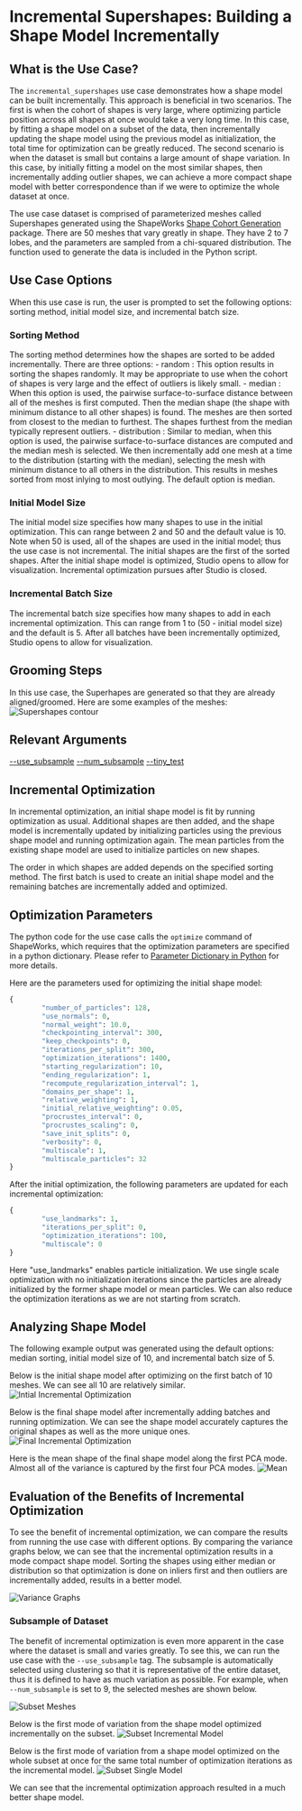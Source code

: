 # Incremental Supershapes: Building a Shape Model Incrementally

## What is the Use Case? 
The `incremental_supershapes` use case demonstrates how a shape model can be built incrementally. This approach is beneficial in two scenarios. The first is when the cohort of shapes is very large, where optimizing particle position across all shapes at once would take a very long time. In this case, by fitting a shape model on a subset of the data, then incrementally updating the shape model using the previous model as initialization, the total time for optimization can be greatly reduced. The second scenario is when the dataset is small but contains a large amount of shape variation. In this case, by initially fitting a model on the most similar shapes, then incrementally adding outlier shapes, we can achieve a more compact shape model with better correspondence than if we were to optimize the whole dataset at once.

The use case dataset is comprised of parameterized meshes called Supershapes generated using the ShapeWorks [Shape Cohort Generation](../..//notebooks/getting-started-with-shape-cohort-generation.ipynb) package.
There are 50 meshes that vary greatly in shape. They have 2 to 7 lobes, and the parameters are sampled from a chi-squared distribution. The function used to generate the data is included in the Python script.

## Use Case Options
When this use case is run, the user is prompted to set the following options: sorting method, initial model size, and incremental batch size.

### Sorting Method
The sorting method determines how the shapes are sorted to be added incrementally. There are three options:
        - random : This option results in sorting the shapes randomly. It may be appropriate to use when the cohort of shapes is very large and the effect of outliers is likely small.
        - median : When this option is used, the pairwise surface-to-surface distance between all of the meshes is first computed. Then the median shape (the shape with minimum distance to all other shapes) is found. The meshes are then sorted from closest to the median to furthest. The shapes furthest from the median typically represent outliers.
        - distribution : Similar to median, when this option is used, the pairwise surface-to-surface distances are computed and the median mesh is selected. We then incrementally add one mesh at a time to the distribution (starting with the median), selecting the mesh with minimum distance to all others in the distribution. This results in meshes sorted from most inlying to most outlying. 
The default option is median.

### Initial Model Size
The initial model size specifies how many shapes to use in the initial optimization. This can range between 2 and 50 and the default value is 10. Note when 50 is used, all of the shapes are used in the initial model; thus the use case is not incremental. The initial shapes are the first of the sorted shapes. After the initial shape model is optimized, Studio opens to allow for visualization. Incremental optimization pursues after Studio is closed.

### Incremental Batch Size
The incremental batch size specifies how many shapes to add in each incremental optimization. This can range from 1 to (50 - initial model size) and the default is 5. After all batches have been incrementally optimized, Studio opens to allow for visualization.


## Grooming Steps
In this use case, the Superhapes are generated so that they are already aligned/groomed.
Here are some examples of the meshes:
![Supershapes contour](../../img/use-cases/supershapes3D.png)

## Relevant Arguments
[--use_subsample](../use-cases.md#-use_subsample)
[--num_subsample](../use-cases.md#-use_subsample)
[--tiny_test](../use-cases.md#-tiny_test)

## Incremental Optimization
In incremental optimization, an initial shape model is fit by running optimization as usual. Additional shapes are then added, and the shape model is incrementally updated by initializing particles using the previous shape model and running optimization again. The mean particles from the existing shape model are used to initialize particles on new shapes.

The order in which shapes are added depends on the specified sorting method. The first batch is used to create an initial shape model and the remaining batches are incrementally added and optimized.

## Optimization Parameters
The python code for the use case calls the `optimize` command of ShapeWorks, which requires that the optimization parameters are specified in a python dictionary. Please refer to [Parameter Dictionary in Python](../../workflow/optimize.md#parameter-dictionary-in-python) for more details. 

Here are the parameters used for optimizing the initial shape model:
```python
{        
        "number_of_particles": 128,
        "use_normals": 0,
        "normal_weight": 10.0,
        "checkpointing_interval": 300,
        "keep_checkpoints": 0,
        "iterations_per_split": 300,
        "optimization_iterations": 1400,
        "starting_regularization": 10,
        "ending_regularization": 1,
        "recompute_regularization_interval": 1,
        "domains_per_shape": 1,
        "relative_weighting": 1,
        "initial_relative_weighting": 0.05,
        "procrustes_interval": 0,
        "procrustes_scaling": 0,
        "save_init_splits": 0,
        "verbosity": 0,
        "multiscale": 1,
        "multiscale_particles": 32
}
```
After the initial optimization, the following parameters are updated for each incremental optimization:
```python
{        
        "use_landmarks": 1,
        "iterations_per_split": 0,
        "optimization_iterations": 100,
        "multiscale": 0
}
```
Here "use_landmarks" enables particle initialization. We use single scale optimization with no initialization iterations since the particles are already initialized by the former shape model or mean particles. We can also reduce the optimization iterations as we are not starting from scratch.

## Analyzing Shape Model
The following example output was generated using the default options: median sorting, initial model size of 10, and incremental batch size of 5.

Below is the initial shape model after optimizing on the first batch of 10 meshes. We can see all 10 are relatively similar. 
![Intial Incremental Optimization](../../img/use-cases/intial_supershapes_model.png)

Below is the final shape model after incrementally adding batches and running optimization. We can see the shape model accurately captures the original shapes as well as the more unique ones.
![Final Incremental Optimization](../../img/use-cases/final_supershapes_model.png)

Here is the mean shape of the final shape model along the first PCA mode. Almost all of the variance is captured by the first four PCA modes.
![Mean](https://sci.utah.edu/~shapeworks/doc-resources/gifs/mean_supershapes.gif)

## Evaluation of the Benefits of Incremental Optimization

To see the benefit of incremental optimization, we can compare the results from running the use case with different options. 
By comparing the variance graphs below, we can see that the incremental optimization results in a mode compact shape model. Sorting the shapes using either median or distribution so that optimization is done on inliers first and then outliers are incrementally added, results in a better model.

![Variance Graphs](../../img/use-cases/variance_graphs.png)

### Subsample of Dataset

The benefit of incremental optimization is even more apparent in the case where the dataset is small and varies greatly. To see this, we can run the use case with the `--use_subsample` tag. The subsample is automatically selected using clustering so that it is representative of the entire dataset, thus it is defined to have as much variation as possible. For example, when `--num_subsample` is set to 9, the selected meshes are shown below.

![Subset Meshes](../../img/use-cases/subsample_supershapes.png)

Below is the first mode of variation from the shape model optimized incrementally on the subset. 
![Subset Incremental Model](https://sci.utah.edu/~shapeworks/doc-resources/gifs/incremental_supershapes_subset.gif)

Below is the first mode of variation from a shape model optimized on the whole subset at once for the same total number of optimization iterations as the incremental model. 
![Subset Single Model](https://sci.utah.edu/~shapeworks/doc-resources/gifs/single_supershapes_subset.gif)

We can see that the incremental optimization approach resulted in a much better shape model.
